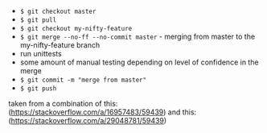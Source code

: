 
- `$ git checkout master`
- `$ git pull`
- `$ git checkout my-nifty-feature`
- `$ git merge --no-ff --no-commit master` - merging from master to the my-nifty-feature branch
- run unittests
- some amount of manual testing depending on level of confidence in the merge
- `$ git commit -m "merge from master"`
- `$ git push`

taken from a combination of this: (https://stackoverflow.com/a/16957483/59439)
and this: (https://stackoverflow.com/a/29048781/59439)
